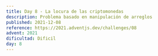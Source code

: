 ```yaml
---
title: Day 8 - La locura de las criptomonedas
description: Problema basado en manipulación de arreglos
published: 2021-12-08
reference: https://2021.adventjs.dev/challenges/08
advent: 2021
dificultad: Dificil
day: 8
---
```

